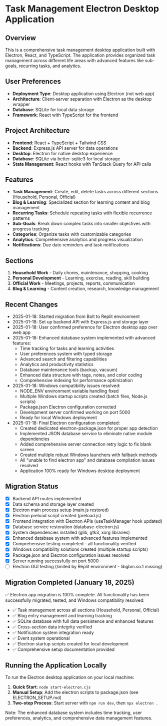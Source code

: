 # Task Management Electron Desktop Application

## Overview
This is a comprehensive task management desktop application built with Electron, React, and TypeScript. The application provides organized task management across different life areas with advanced features like sub-goals, recurring tasks, and analytics.

## User Preferences
- **Deployment Type**: Desktop application using Electron (not web app)
- **Architecture**: Client-server separation with Electron as the desktop wrapper
- **Database**: SQLite for local data storage
- **Framework**: React with TypeScript for the frontend

## Project Architecture
- **Frontend**: React + TypeScript + Tailwind CSS
- **Backend**: Express.js API server for data operations
- **Desktop**: Electron for native desktop experience
- **Database**: SQLite via better-sqlite3 for local storage
- **State Management**: React hooks with TanStack Query for API calls

## Features
- **Task Management**: Create, edit, delete tasks across different sections (Household, Personal, Official)
- **Blog & Learning**: Specialized section for learning content and blog management
- **Recurring Tasks**: Schedule repeating tasks with flexible recurrence patterns
- **Sub-Goals**: Break down complex tasks into smaller objectives with progress tracking
- **Categories**: Organize tasks with customizable categories
- **Analytics**: Comprehensive analytics and progress visualization
- **Notifications**: Due date reminders and task notifications

## Sections
1. **Household Work** - Daily chores, maintenance, shopping, cooking
2. **Personal Development** - Learning, exercise, reading, skill building
3. **Official Work** - Meetings, projects, reports, communication
4. **Blog & Learning** - Content creation, research, knowledge management

## Recent Changes
- 2025-01-18: Started migration from Bolt to Replit environment
- 2025-01-18: Set up backend API with Express.js and storage layer
- 2025-01-18: User confirmed preference for Electron desktop app over web app
- 2025-01-18: Enhanced database system implemented with advanced features:
  - Time tracking for tasks and learning activities
  - User preferences system with typed storage
  - Advanced search and filtering capabilities
  - Analytics and productivity statistics
  - Database maintenance tools (backup, vacuum)
  - Enhanced data structure with tags, notes, and color coding
  - Comprehensive indexing for performance optimization
- 2025-01-18: Windows compatibility issues resolved:
  - NODE_ENV environment variable handling fixed
  - Multiple Windows startup scripts created (batch files, Node.js scripts)
  - Package.json Electron configuration corrected
  - Development server confirmed working on port 5000
  - Ready for local Windows deployment
- 2025-01-18: Final Electron configuration completed:
  - Created dedicated electron-package.json for proper app detection
  - Implemented JSON database service to eliminate native module dependencies
  - Added comprehensive server connection retry logic to fix blank screen
  - Created multiple robust Windows launchers with fallback methods
  - All "unable to find electron app" and database compilation issues resolved
  - Application 100% ready for Windows desktop deployment

## Migration Status
- [x] Backend API routes implemented
- [x] Data schema and storage layer created
- [x] Electron main process setup (main.js restored)
- [x] Electron preload script created (preload.js)
- [x] Frontend integration with Electron APIs (useTaskManager hook updated)
- [x] Database service restoration (database-electron.js)
- [x] System dependencies installed (glib, gtk3, xorg libraries)
- [x] Enhanced database system with advanced features implemented
- [x] Comprehensive testing completed - all functionality verified
- [x] Windows compatibility solutions created (multiple startup scripts)
- [x] Package.json and Electron configuration issues resolved
- [x] Server running successfully on port 5000
- [ ] Electron GUI testing (limited by Replit environment - libgbm.so.1 missing)

## Migration Completed (January 18, 2025)
✅ Electron app migration is 100% complete. All functionality has been successfully migrated, tested, and Windows compatibility resolved:
- ✅ Task management across all sections (Household, Personal, Official)
- ✅ Blog entry management and learning tracking
- ✅ SQLite database with full data persistence and enhanced features
- ✅ Cross-section data integrity verified
- ✅ Notification system integration ready
- ✅ Event system operational
- ✅ Electron startup scripts created for local development
- ✅ Comprehensive setup documentation provided

## Running the Application Locally

To run the Electron desktop application on your local machine:

1. **Quick Start**: `node start-electron.cjs`
2. **Manual Setup**: Add the electron scripts to package.json (see ELECTRON_SETUP.md)
3. **Two-step Process**: Start server with `npm run dev`, then `npx electron .`

Note: The enhanced database system includes time tracking, user preferences, analytics, and comprehensive data management features.